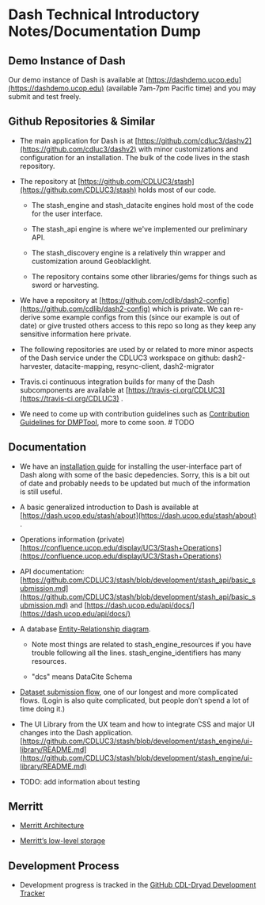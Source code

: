 # Dash Technical Introductory Notes/Documentation Dump

## Demo Instance of Dash

Our demo instance of Dash is available at [https://dashdemo.ucop.edu](https://dashdemo.ucop.edu) (available 7am-7pm Pacific time) and you may submit and test freely.

## Github Repositories & Similar

* The main application for Dash is at [https://github.com/cdluc3/dashv2](https://github.com/cdluc3/dashv2) with minor customizations and configuration for an installation.  The bulk of the code lives in the stash repository.

* The repository at [https://github.com/CDLUC3/stash](https://github.com/CDLUC3/stash) holds most of our code.

    * The stash_engine and stash_datacite engines hold most of the code for the user interface.

    * The stash_api engine is where we've implemented our preliminary API.

    * The stash_discovery engine is a relatively thin wrapper and customization around Geoblacklight.

    * The repository contains some other libraries/gems for things such as sword or harvesting.

* We have a repository at [https://github.com/cdlib/dash2-config](https://github.com/cdlib/dash2-config) which is private.  We can re-derive some example configs from this (since our example is out of date) or give trusted others access to this repo so long as they keep any sensitive information here private.

* The following repositories are used by or related to more minor aspects of the Dash service under the  CDLUC3 workspace on github:  dash2-harvester, datacite-mapping, resync-client, dash2-migrator

* Travis.ci continuous integration builds for many of the Dash subcomponents are available at [https://travis-ci.org/CDLUC3](https://travis-ci.org/CDLUC3) .

* We need to come up with contribution guidelines such as [Contribution Guidelines for DMPTool](https://github.com/DMPRoadmap/roadmap/blob/development/CONTRIBUTING.md), more to come soon.  # TODO

## Documentation

* We have an [installation guide](documentation/dash2_install.md) for installing the user-interface part of Dash along with some of the basic depedencies.  Sorry, this is a bit out of date and probably needs to be updated but much of the information is still useful.

* A basic generalized introduction to Dash is available at [https://dash.ucop.edu/stash/about](https://dash.ucop.edu/stash/about) .

* Operations information (private) [https://confluence.ucop.edu/display/UC3/Stash+Operations](https://confluence.ucop.edu/display/UC3/Stash+Operations) 

* API documentation: [https://github.com/CDLUC3/stash/blob/development/stash_api/basic_submission.md](https://github.com/CDLUC3/stash/blob/development/stash_api/basic_submission.md) and [https://dash.ucop.edu/api/docs/](https://dash.ucop.edu/api/docs/) 

* A database [Entity-Relationship diagram](documentation/other_files/dash_er_2018-06.pdf).  

    * Note most things are related to stash_engine_resources if you have trouble following all the lines.  stash_engine_identifiers has many resources.

    * "dcs" means DataCite Schema

* [Dataset submission flow](https://docs.google.com/document/d/1acESCNsrpAE_jxe-CTE8cysiArWdvJAtgew-o5E8kDc/edit), one of our longest and more complicated flows.  (Login is also quite complicated, but people don’t spend a lot of time doing it.)

* The UI Library from the UX team and how to integrate CSS and major UI changes into the Dash application.  [https://github.com/CDLUC3/stash/blob/development/stash_engine/ui-library/README.md](https://github.com/CDLUC3/stash/blob/development/stash_engine/ui-library/README.md)

* TODO: add information about testing

## Merritt

* [Merritt Architecture](https://github.com/CDLUC3/mrt-doc/wiki/Architecture)

* [Merritt’s low-level storage](https://github.com/CDLUC3/mrt-doc/wiki/Storage)

## Development Process

* Development progress is tracked in the [GitHub CDL-Dryad Development Tracker](https://github.com/CDL-Dryad/dryad-product-roadmap/projects)

